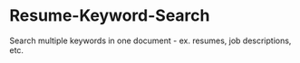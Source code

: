 # Resume-Keyword-Search
Search multiple keywords in one document - ex. resumes, job descriptions, etc.

